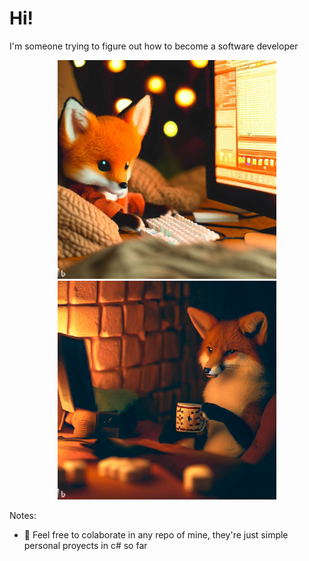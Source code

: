 # Hi!

I'm someone trying to figure out how to become a software developer

<p align="center">
  <img src="Images/Foxxy1.jpg" width="350">
  <img src="Images/Foxxy2.jpg" width="350">
</p>

Notes:

- 💞️ Feel free to colaborate in any repo of mine, they're just simple personal proyects in c# so far


